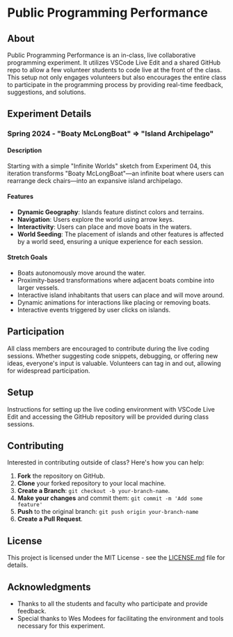 # Public Programming Performance

## About
Public Programming Performance is an in-class, live collaborative programming experiment. It utilizes VSCode Live Edit and a shared GitHub repo to allow a few volunteer students to code live at the front of the class. This setup not only engages volunteers but also encourages the entire class to participate in the programming process by providing real-time feedback, suggestions, and solutions.

## Experiment Details

### Spring 2024 - "Boaty McLongBoat" ⇒ "Island Archipelago"

#### Description
Starting with a simple "Infinite Worlds" sketch from Experiment 04, this iteration transforms "Boaty McLongBoat"—an infinite boat where users can rearrange deck chairs—into an expansive island archipelago.

#### Features
- **Dynamic Geography**: Islands feature distinct colors and terrains.
- **Navigation**: Users explore the world using arrow keys.
- **Interactivity**: Users can place and move boats in the waters.
- **World Seeding**: The placement of islands and other features is affected by a world seed, ensuring a unique experience for each session.

#### Stretch Goals
- Boats autonomously move around the water.
- Proximity-based transformations where adjacent boats combine into larger vessels.
- Interactive island inhabitants that users can place and will move around.
- Dynamic animations for interactions like placing or removing boats.
- Interactive events triggered by user clicks on islands.

## Participation
All class members are encouraged to contribute during the live coding sessions. Whether suggesting code snippets, debugging, or offering new ideas, everyone's input is valuable. Volunteers can tag in and out, allowing for widespread participation.

## Setup
Instructions for setting up the live coding environment with VSCode Live Edit and accessing the GitHub repository will be provided during class sessions.

## Contributing
Interested in contributing outside of class? Here's how you can help:
1. **Fork** the repository on GitHub.
2. **Clone** your forked repository to your local machine.
3. **Create a Branch**: `git checkout -b your-branch-name`.
4. **Make your changes** and commit them: `git commit -m 'Add some feature'`
5. **Push** to the original branch: `git push origin your-branch-name`
6. **Create a Pull Request**.

## License
This project is licensed under the MIT License - see the [LICENSE.md](LICENSE) file for details.

## Acknowledgments
- Thanks to all the students and faculty who participate and provide feedback.
- Special thanks to Wes Modees for facilitating the environment and tools necessary for this experiment.
